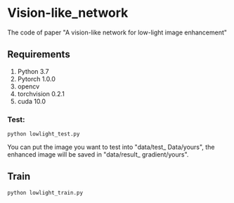 # Vision-like_network
The code of paper "A vision-like network for low-light image enhancement"
## Requirements
1. Python 3.7 
2. Pytorch 1.0.0
3. opencv
4. torchvision 0.2.1
5. cuda 10.0

### Test: 

```
python lowlight_test.py 
```
You can put the image you want to test into "data/test_ Data/yours", the enhanced image will be saved in "data/result_ gradient/yours".

## Train
```
python lowlight_train.py 
```
